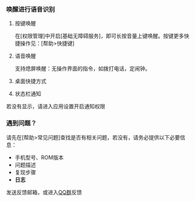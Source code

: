 
### 唤醒进行语音识别

1. 按键唤醒

    在[权限管理]中开启[基础无障碍服务]，即可长按音量上键唤醒。按键更多快捷操作见：[帮助>快捷键]

2. 语音唤醒

    支持熄屏唤醒：无操作界面的指令，如拨打电话，定闹钟。

3. 桌面快捷方式

4. 状态栏通知

若没有显示，请进入应用设置开启通知权限

### 遇到问题？

请先在[帮助>常见问题]查找是否有相关问题，若没有，请务必提供以下必要信息：

- 手机型号、ROM版本
- 问题描述
- 复现步骤
- **日志**

发送反馈邮箱，或进入[QQ群](http://qm.qq.com/cgi-bin/qm/qr?k=BKTXyMMmLDKS8SXOht71bKKbI9rdPAd3)反馈
